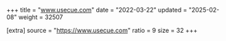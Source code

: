+++
title = "www.usecue.com"
date = "2022-03-22"
updated = "2025-02-08"
weight = 32507

[extra]
source = "https://www.usecue.com"
ratio = 9
size = 32
+++
